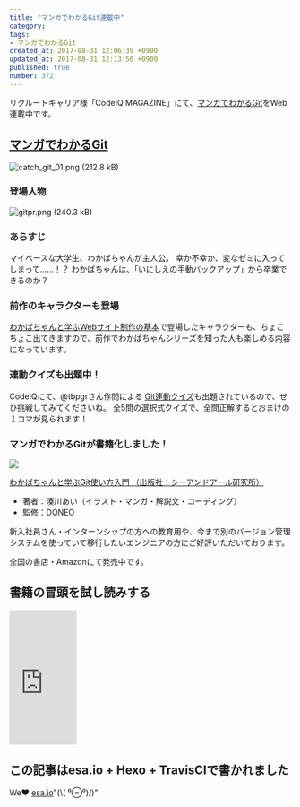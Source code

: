 ```yaml
---
title: "マンガでわかるGit連載中"
category:
tags:
- マンガでわかるGit
created_at: 2017-08-31 12:06:39 +0900
updated_at: 2017-08-31 12:13:50 +0900
published: true
number: 372
---
```


リクルートキャリア様「CodeIQ MAGAZINE」にて、[マンガでわかるGit](https://codeiq.jp/magazine/category/git-ai/)をWeb連載中です。

## [マンガでわかるGit](https://codeiq.jp/magazine/category/git-ai/)
<img alt="catch_git_01.png (212.8 kB)" src="https://img.esa.io/uploads/production/attachments/3412/2017/08/31/7092/37e6759b-8a2d-4932-a673-d97db70721a4.png">

### 登場人物
<img alt="gitpr.png (240.3 kB)" src="https://img.esa.io/uploads/production/attachments/3412/2017/08/31/7092/f990bc8d-e1ad-4fed-b22f-f50a73936443.png">

<!-- more -->

### あらすじ
マイペースな大学生、わかばちゃんが主人公。
幸か不幸か、変なゼミに入ってしまって……！？
わかばちゃんは、「いにしえの手動バックアップ」から卒業できるのか？

### 前作のキャラクターも登場
[わかばちゃんと学ぶWebサイト制作の基本](https://goo.gl/wEZLEY)で登場したキャラクターも、ちょこちょこ出てきますので、前作でわかばちゃんシリーズを知った人も楽しめる内容になっています。

### 連動クイズも出題中！
CodeIQにて、@tbpgrさん作問による [Git連動クイズ](https://codeiq.jp/q/3063)も出題されているので、ぜひ挑戦してみてくださいね。
全5問の選択式クイズで、全問正解するとおまけの１コマが見られます！

### マンガでわかるGitが書籍化しました！
<a target="_blank" href="https://www.amazon.co.jp/gp/product/4863542178/ref=as_li_tl?ie=UTF8&camp=247&creative=1211&creativeASIN=4863542178&linkCode=as2&tag=cam51p-22&linkId=7ce9e777aff97d46dcec9f6aedf3429d"><img src="https://img.esa.io/uploads/production/attachments/3412/2017/07/06/7092/4225430e-938b-4f6c-86e3-0b8c2f6b8ccf.png"></a>

<a target="_blank" href="https://www.amazon.co.jp/gp/product/4863542178/ref=as_li_tl?ie=UTF8&camp=247&creative=1211&creativeASIN=4863542178&linkCode=as2&tag=cam51p-22&linkId=7ce9e777aff97d46dcec9f6aedf3429d">わかばちゃんと学ぶGit使い方入門 （出版社：シーアンドアール研究所）</a>

- 著者：湊川あい（イラスト・マンガ・解説文・コーディング）
- 監修：DQNEO

新入社員さん・インターンシップの方への教育用や、今まで別のバージョン管理システムを使っていて移行したいエンジニアの方にご好評いただいております。

全国の書店・Amazonにて発売中です。

## 書籍の冒頭を試し読みする
<iframe style="width:120px;height:240px;" marginwidth="0" marginheight="0" scrolling="no" frameborder="0" src="https://rcm-fe.amazon-adsystem.com/e/cm?ref=qf_sp_asin_til&t=cam51p-22&m=amazon&o=9&p=8&l=as1&IS1=1&detail=1&asins=4863542178&linkId=0cc06e7d54d674b86a3301d4b46a4e7b&bc1=ffffff&lt1=_top&fc1=333333&lc1=0066c0&bg1=ffffff&f=ifr">
    </iframe>


## この記事はesa.io + Hexo + TravisCIで書かれました
We❤️  [esa.io](https://esa.io/)"(\\( ⁰⊖⁰)/)"

